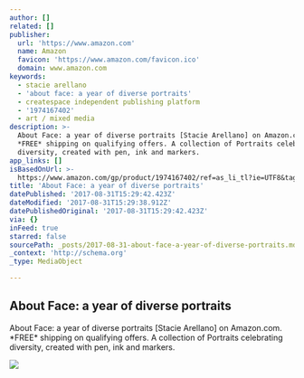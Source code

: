 ```yaml
---
author: []
related: []
publisher:
  url: 'https://www.amazon.com'
  name: Amazon
  favicon: 'https://www.amazon.com/favicon.ico'
  domain: www.amazon.com
keywords:
  - stacie arellano
  - 'about face: a year of diverse portraits'
  - createspace independent publishing platform
  - '1974167402'
  - art / mixed media
description: >-
  About Face: a year of diverse portraits [Stacie Arellano] on Amazon.com.
  *FREE* shipping on qualifying offers. A collection of Portraits celebrating
  diversity, created with pen, ink and markers.
app_links: []
isBasedOnUrl: >-
  https://www.amazon.com/gp/product/1974167402/ref=as_li_tl?ie=UTF8&tag=quixotica&camp=1789&creative=9325&linkCode=as2&creativeASIN=1974167402&linkId=6a2fbd3982955de353931445b9148b7d
title: 'About Face: a year of diverse portraits'
datePublished: '2017-08-31T15:29:42.423Z'
dateModified: '2017-08-31T15:29:38.912Z'
datePublishedOriginal: '2017-08-31T15:29:42.423Z'
via: {}
inFeed: true
starred: false
sourcePath: _posts/2017-08-31-about-face-a-year-of-diverse-portraits.md
_context: 'http://schema.org'
_type: MediaObject

---
```

<article style=""><h1>About Face: a year of diverse portraits</h1><p>About Face: a year of diverse portraits [Stacie Arellano] on Amazon.com. *FREE* shipping on qualifying offers. A collection of Portraits celebrating diversity, created with pen, ink and markers.</p><img src="https://images-na.ssl-images-amazon.com/images/I/51bVI9qfXHL._SR600%2c315_PIWhiteStrip%2cBottomLeft%2c0%2c35_PIAmznPrime%2cBottomLeft%2c0%2c-5_SCLZZZZZZZ_.jpg" /></article>